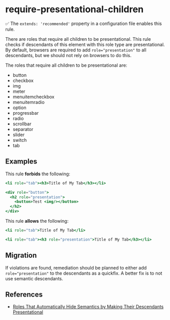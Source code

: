 # require-presentational-children

✅ The `extends: 'recommended'` property in a configuration file enables this rule.

There are roles that require all children to be presentational. This rule checks if descendants of this element with this role type are presentational. By default, browsers are required to add `role="presentation"` to all descendants, but we should not rely on browsers to do this.

The roles that require all children to be presentational are:
* button
* checkbox
* img
* meter
* menuitemcheckbox
* menuitemradio
* option
* progressbar
* radio
* scrollbar
* separator
* slider
* switch
* tab

## Examples

This rule **forbids** the following:

```hbs
<li role="tab"><h3>Title of My Tab</h3></li>
```

```hbs
<div role="button">
  <h2 role="presentation">
    <button>Test <img/></button>
  </h2>
</div>
```

This rule **allows** the following:

```hbs
<li role="tab">Title of My Tab</li>
```

```hbs
<li role="tab"><h3 role="presentation">Title of My Tab</h3></li>
```

## Migration

If violations are found, remediation should be planned to either add `role="presentation"` to the descendants as a quickfix. A better fix is to not use semantic descendants.

## References
* [Roles That Automatically Hide Semantics by Making Their Descendants Presentational](https://w3c.github.io/aria-practices/#children_presentational)
